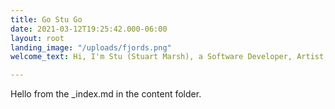 ```yaml
---
title: Go Stu Go
date: 2021-03-12T19:25:42.000-06:00
layout: root
landing_image: "/uploads/fjords.png"
welcome_text: Hi, I'm Stu (Stuart Marsh), a Software Developer, Artist, and Entrepreneur.

---
```

Hello from the _index.md in the content folder.